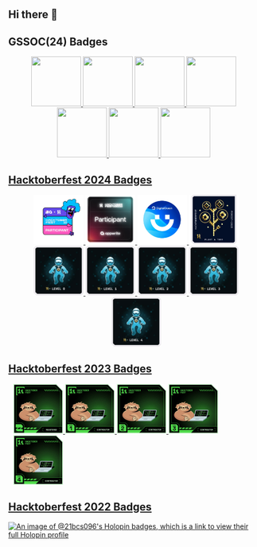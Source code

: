 ## Hi there 👋

<!--
**ujjwalgupta2021/ujjwalgupta2021** is a ✨ _special_ ✨ repository because its `README.md` (this file) appears on your GitHub profile.

Here are some ideas to get you started:

- 🔭 I’m currently working on ...
- 🌱 I’m currently learning ...
- 👯 I’m looking to collaborate on ...
- 🤔 I’m looking for help with ...
- 💬 Ask me about ...
- 📫 How to reach me: ...
- 😄 Pronouns: ...
- ⚡ Fun fact: ...
-->
## GSSOC(24) Badges
<div style='display:flex; align-items:center; gap: 10px;' align='center'><a href="https://gssoc.girlscript.tech/leaderboard">
  <img src="https://raw.githubusercontent.com/GSSoC24/Postman-Challenge/main/docs/assets/Postman%20White.png" width="100px" height="100px" />
  <img src="https://raw.githubusercontent.com/GSSoC24/Hack-Web3Conf/refs/heads/main/assets/Hack-Web3Conf%202024%20Badge%20(2).png" width="100px" height="100px" />
  <img src="https://raw.githubusercontent.com/GSSoC24/Postman-Challenge/main/docs/assets/1.png" width="100px" height="100px" />
  <img src="https://raw.githubusercontent.com/GSSoC24/Postman-Challenge/main/docs/assets/2.png" width="100px" height="100px" />
  <img src="https://raw.githubusercontent.com/GSSoC24/Postman-Challenge/main/docs/assets/3.png" width="100px" height="100px" />
  <img src="https://raw.githubusercontent.com/GSSoC24/Postman-Challenge/main/docs/assets/4.png" width="100px" height="100px" />
  <img src="https://raw.githubusercontent.com/GSSoC24/Postman-Challenge/main/docs/assets/5.png" width="100px" height="100px" />
</div>

## Hacktoberfest 2024 Badges
<div style='display:flex; align-items:center; gap: 10px;' align='center'><a href="https://holopin.io/@ujjwalgupta">
  <img src="./assets/Hacktoberfest_2023/1.webp" width="100px" height="100px" />
  <img src="./assets/Hacktoberfest_2023/2.webp" width="100px" height="100px" />
  <img src="./assets/Hacktoberfest_2023/3.webp" width="100px" height="100px" />
  <img src="./assets/Hacktoberfest_2023/4.webp" width="100px" height="100px" />
  <img src="./assets/Hacktoberfest_2023/5.webp" width="100px" height="100px" />
  <img src="./assets/Hacktoberfest_2023/6.webp" width="100px" height="100px" />
  <img src="./assets/Hacktoberfest_2023/7.webp" width="100px" height="100px" />
  <img src="./assets/Hacktoberfest_2023/8.webp" width="100px" height="100px" />
  <img src="./assets/Hacktoberfest_2023/9.webp" width="100px" height="100px" />
</div>

## Hacktoberfest 2023 Badges
<div style='display:flex; align-items:center; gap: 10px; align='center'><a href="https://holopin.io/@ujjwalgupta">
  <img src="./assets/Hacktoberfest_2024/1.webp" width="100px" height="100px" />
  <img src="./assets/Hacktoberfest_2024/2.webp" width="100px" height="100px" />
  <img src="./assets/Hacktoberfest_2024/3.webp" width="100px" height="100px" />
  <img src="./assets/Hacktoberfest_2024/4.webp" width="100px" height="100px" />
  <img src="./assets/Hacktoberfest_2024/5.webp" width="100px" height="100px" />
</div>

## Hacktoberfest 2022 Badges
[![An image of @21bcs096's Holopin badges, which is a link to view their full Holopin profile](https://holopin.me/21bcs096)](https://holopin.io/@21bcs096)